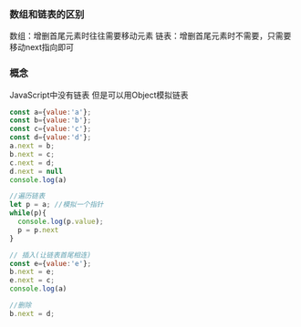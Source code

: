 ### 数组和链表的区别
数组：增删首尾元素时往往需要移动元素
链表：增删首尾元素时不需要，只需要移动next指向即可
### 概念
JavaScript中没有链表
但是可以用Object模拟链表
```javascript
const a={value:'a'};
const b={value:'b'};
const c={value:'c'};
const d={value:'d'};
a.next = b;
b.next = c;
c.next = d;
d.next = null
console.log(a)

//遍历链表
let p = a; //模拟一个指针
while(p){
  console.log(p.value);
  p = p.next
}

// 插入(让链表首尾相连)
const e={value:'e'};
b.next = e;
e.next = c;
console.log(a)

//删除
b.next = d;
```